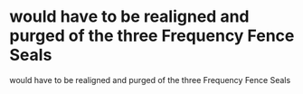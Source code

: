 # would have to be realigned and purged of the three Frequency Fence Seals

would have to be realigned and purged of the three Frequency Fence Seals